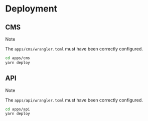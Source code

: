 # Deployment

## CMS

> [!NOTE]
> The `apps/cms/wrangler.toml` must have been correctly configured.

```bash
cd apps/cms
yarn deploy
```

## API

> [!NOTE]
> The `apps/api/wrangler.toml` must have been correctly configured.

```bash
cd apps/api
yarn deploy
```